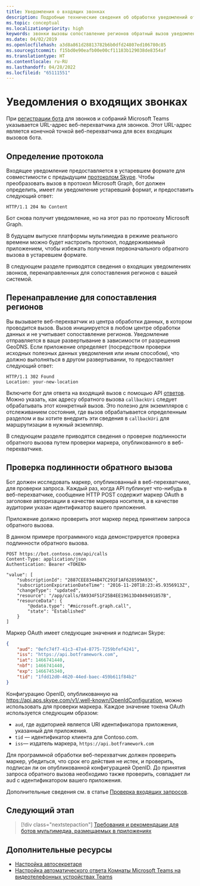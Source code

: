 ```yaml
---
title: Уведомления о входящих звонках
description: Подробные технические сведения об обработке уведомлений от входящих звонков, перенаправлении и проверке подлинности вызовов, с примерами программного кода
ms.topic: conceptual
ms.localizationpriority: high
keywords: звонки вызовы сопоставление регионов обратный вызов уведомления
ms.date: 04/02/2019
ms.openlocfilehash: a3d8a861d28813782b6b0dfd24807ed106780c85
ms.sourcegitcommit: f15bd0e90eafb00e00cf11183b129038de8354af
ms.translationtype: HT
ms.contentlocale: ru-RU
ms.lasthandoff: 04/28/2022
ms.locfileid: "65111551"
---
```

# <a name="incoming-call-notifications"></a>Уведомления о входящих звонках

При [регистрации бота](./registering-calling-bot.md#create-new-bot-or-add-calling-capabilities) для звонков и собраний Microsoft Teams указывается URL-адрес веб-перехватчика для звонков. Этот URL-адрес является конечной точкой веб-перехватчика для всех входящих вызовов бота.

## <a name="protocol-determination"></a>Определение протокола

Входящее уведомление предоставляется в устаревшем формате для совместимости с предыдущим [протоколом Skype](/azure/bot-service/dotnet/bot-builder-dotnet-real-time-media-concepts?view=azure-bot-service-3.0&preserve-view=true). Чтобы преобразовать вызов в протокол Microsoft Graph, бот должен определить, имеет ли уведомление устаревший формат, и предоставить следующий ответ:

```http
HTTP/1.1 204 No Content
```

Бот снова получит уведомление, но на этот раз по протоколу Microsoft Graph.

В будущем выпуске платформы мультимедиа в режиме реального времени можно будет настроить протокол, поддерживаемый приложением, чтобы избежать получения первоначального обратного вызова в устаревшем формате.

В следующем разделе приводятся сведения о входящих уведомлениях звонков, перенаправленных для сопоставления регионов с вашей системой.

## <a name="redirects-for-region-affinity"></a>Перенаправление для сопоставления регионов

Вы вызываете веб-перехватчик из центра обработки данных, в котором проводится вызов. Вызов инициируется в любом центре обработки данных и не учитывает сопоставление регионов. Уведомление отправляется в ваше развертывание в зависимости от разрешения GeoDNS. Если приложение определяет (посредством проверки исходных полезных данных уведомления или иным способом), что должно выполняться в другом развертывании, то предоставляет следующий ответ:

```http
HTTP/1.1 302 Found
Location: your-new-location
```

Включите бот для ответа на входящий вызов с помощью API [ответов](/graph/api/call-answer?view=graph-rest-1.0&tabs=http&preserve-view=true). Можно указать, как адресу обратного вызова `callbackUri` следует обрабатывать этот конкретный вызов. Это полезно для экземпляров с отслеживанием состояния, где вызов обрабатывается определенным разделом и вы хотите внедрить эти сведения в `callbackUri` для маршрутизации в нужный экземпляр.

В следующем разделе приводятся сведения о проверке подлинности обратного вызова путем проверки маркера, опубликованного в веб-перехватчике.

## <a name="authenticate-the-callback"></a>Проверка подлинности обратного вызова

Бот должен исследовать маркер, опубликованный в веб-перехватчике, для проверки запроса. Каждый раз, когда API публикует что-нибудь в веб-перехватчике, сообщение HTTP POST содержит маркер OAuth в заголовке авторизации в качестве маркера носителя, а в качестве аудитории указан идентификатор вашего приложения.

Приложение должно проверить этот маркер перед принятием запроса обратного вызова.

В данном примере программного кода демонстрируется проверка подлинности обратного вызова.

```http
POST https://bot.contoso.com/api/calls
Content-Type: application/json
Authentication: Bearer <TOKEN>

"value": [
    "subscriptionId": "2887CEE8344B47C291F1AF628599A93C",
    "subscriptionExpirationDateTime": "2016-11-20T18:23:45.9356913Z",
    "changeType": "updated",
    "resource": "/app/calls/8A934F51F25B4EE19613D4049491857B",
    "resourceData": {
        "@odata.type": "#microsoft.graph.call",
        "state": "Established"
    }
]
```

Маркер OAuth имеет следующие значения и подписан Skype:

```json
{
    "aud": "0efc74f7-41c3-47a4-8775-7259bfef4241",
    "iss": "https://api.botframework.com",
    "iat": 1466741440,
    "nbf": 1466741440,
    "exp": 1466745340,
    "tid": "1fdd12d0-4620-44ed-baec-459b611f84b2"
}
```

Конфигурацию OpenID, опубликованную на <https://api.aps.skype.com/v1/.well-known/OpenIdConfiguration>, можно использовать для проверки маркера. Каждое значение токена OAuth используется следующим образом:

* `aud`, где аудиторией является URI идентификатора приложения, указанный для приложения.
* `tid` — идентификатор клиента для Contoso.com.
* `iss`— издатель маркера, `https://api.botframework.com`

Для программной обработки веб-перехватчик должен проверить маркер, убедиться, что срок его действия не истек, и проверить, подписан ли он опубликованной конфигурацией OpenID. До принятия запроса обратного вызова необходимо также проверить, совпадает ли aud с идентификатором вашего приложения.

Дополнительные сведения см. в статье [Проверка входящих запросов](https://github.com/microsoftgraph/microsoft-graph-comms-samples/blob/master/Samples/Common/Sample.Common/Authentication/AuthenticationProvider.cs).

## <a name="next-step"></a>Следующий этап

> [!div class="nextstepaction"]
> [Требования и рекомендации для ботов мультимедиа, размещаемых в приложениях](~/bots/calls-and-meetings/requirements-considerations-application-hosted-media-bots.md)

## <a name="see-also"></a>Дополнительные ресурсы

* [Настройка автосекретаря](/microsoftteams/create-a-phone-system-auto-attendant)
* [Настройка автоматического ответа Комнаты Microsoft Teams на видеотелефонных устройствах Teams](/microsoftteams/set-up-auto-answer-on-teams-android)